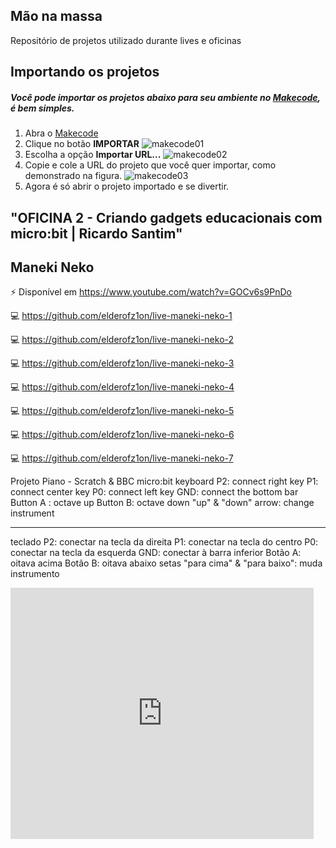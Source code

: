 ## Mão na massa
Repositório de projetos utilizado durante lives e oficinas

## Importando os projetos
##### Você pode importar os projetos abaixo para seu ambiente no [Makecode](https://makecode.microbit.org/), é bem simples.
1. Abra o [Makecode](https://makecode.microbit.org/)
2. Clique no botão **IMPORTAR**
![makecode01](https://github.com/elderofz1on/programando-jogos-com-microbit/blob/main/makecode01.png)
3. Escolha a opção **Importar URL...**
![makecode02](https://github.com/elderofz1on/programando-jogos-com-microbit/blob/main/makecode02.png)
4. Copie e cole a URL do projeto que você quer importar, como demonstrado na figura.
![makecode03]([makecode03.png](https://github.com/elderofz1on/programando-jogos-com-microbit/blob/main/makecode03.png))
5. Agora é só abrir o projeto importado e se divertir.

## "OFICINA 2 - Criando gadgets educacionais com micro:bit | Ricardo Santim" 
## Maneki Neko
⚡ Disponível em https://www.youtube.com/watch?v=GOCv6s9PnDo

💻 https://github.com/elderofz1on/live-maneki-neko-1

💻 https://github.com/elderofz1on/live-maneki-neko-2

💻 https://github.com/elderofz1on/live-maneki-neko-3

💻 https://github.com/elderofz1on/live-maneki-neko-4

💻 https://github.com/elderofz1on/live-maneki-neko-5

💻 https://github.com/elderofz1on/live-maneki-neko-6

💻 https://github.com/elderofz1on/live-maneki-neko-7

Projeto Piano - Scratch & BBC micro:bit
keyboard
P2: connect right key
P1: connect center key
P0: connect left key
GND: connect the bottom bar
Button A : octave up
Button B: octave down
"up" & "down" arrow: change instrument

-------------------------------
teclado
P2: conectar na tecla da direita
P1: conectar na tecla do centro
P0: conectar na tecla da esquerda
GND: conectar à barra inferior
Botão A: oitava acima
Botão B: oitava abaixo
setas "para cima" & "para baixo": muda instrumento

<iframe src="https://scratch.mit.edu/projects/698706948/embed" allowtransparency="true" width="485" height="402" frameborder="0" scrolling="no" allowfullscreen></iframe>

